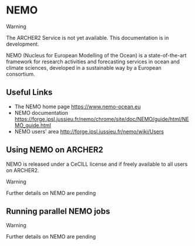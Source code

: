 # NEMO

<div class="warning">

<div class="admonition-title">

Warning

</div>

The ARCHER2 Service is not yet available. This documentation is in
development.

</div>

NEMO (Nucleus for European Modelling of the Ocean) is a state-of-the-art
framework for research activities and forecasting services in ocean and
climate sciences, developed in a sustainable way by a European
consortium.

## Useful Links

  - The NEMO home page <https://www.nemo-ocean.eu>
  - NEMO documentation
    <https://forge.ipsl.jussieu.fr/nemo/chrome/site/doc/NEMO/guide/html/NEMO_guide.html>
  - NEMO users' area <http://forge.ipsl.jussieu.fr/nemo/wiki/Users>

## Using NEMO on ARCHER2

NEMO is released under a CeCILL license and if freely available to all
users on ARCHER2.

<div class="warning">

<div class="admonition-title">

Warning

</div>

Further details on NEMO are pending

</div>

## Running parallel NEMO jobs

<div class="warning">

<div class="admonition-title">

Warning

</div>

Further details on NEMO are pending

</div>
